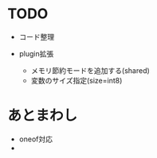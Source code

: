 # TODO

* コード整理


* plugin拡張
  * メモリ節約モードを追加する(shared)
  * 変数のサイズ指定(size=int8)

# あとまわし

* oneof対応
* 